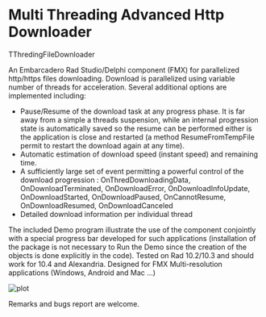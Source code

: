 # Multi Threading Advanced Http Downloader 

TThredingFileDownloader

An Embarcadero Rad Studio/Delphi component (FMX) for parallelized http/https files downloading. Download is parallelized using variable number of threads for acceleration. Several additional options are implemented including:
-	Pause/Resume of the download task at any progress phase. It is far away from a simple a threads suspension, while an internal progression state is automatically saved so the resume can be performed either is the application is close and restarted (a method ResumeFromTempFile permit to restart the download again at any time).
-	Automatic estimation of download speed (instant speed) and remaining time.
-	A sufficiently large set of event permitting a  powerful control of the download progression : OnThredDownloadingData, OnDownloadTerminated, OnDownloadError, OnDownloadInfoUpdate, OnDownloadStarted, OnDownloadPaused, OnCannotResume, OnDownloadResumed, OnDownloadCanceled
-	Detailed download information per individual thread

The included Demo program illustrate the use of the component conjointly with a special progress bar developed for such applications (installation of the package is not necessary to Run the Demo since the creation of the objects is done explicitly in the code).
Tested on Rad 10.2/10.3 and should work for 10.4 and Alexandria. 
Designed for FMX Multi-resolution applications (Windows, Android and Mac …)  


![plot](https://github.com/kamel78/Multi-Threading-Advanced-Http-Downloader-/blob/main/DemoCapture.png)



Remarks and bugs report are welcome.  





